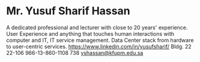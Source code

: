 # Mr. Yusuf Sharif Hassan

A dedicated professional and lecturer with close to 20 years' experience.
User Experience and anything that touches human interactions with computer and IT,
IT service management.
Data Center stack from hardware to user-centric services.
https://www.linkedin.com/in/yusufsharif/
Bldg. 22
22-106
966-13-860-1108
738
yshassan@kfupm.edu.sa